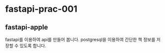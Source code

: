 # fastapi-prac-001

## fastapi-apple

fastapi를 이용하여 api를 만들어 봅니다. postgresql을 이용하여 간단한 책 정보를 저장할 수 있도록 합니다.
